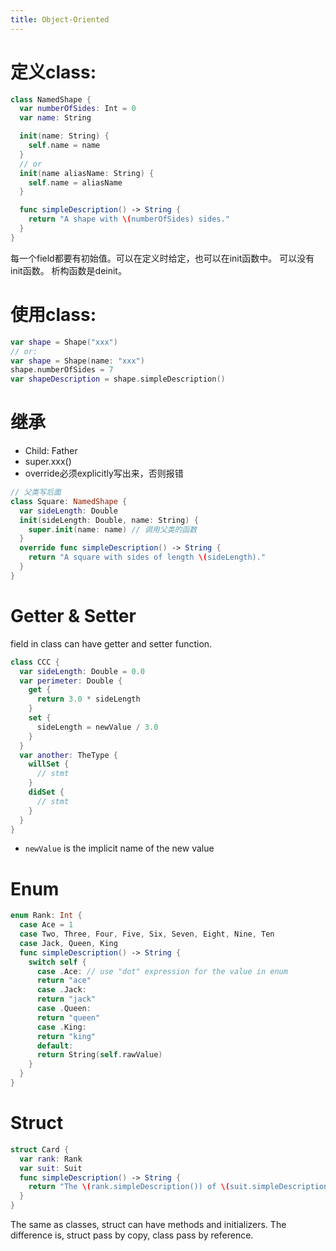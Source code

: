```yaml
---
title: Object-Oriented
---
```


定义class:
=========

```swift
class NamedShape {
  var numberOfSides: Int = 0
  var name: String

  init(name: String) {
    self.name = name
  }
  // or
  init(name aliasName: String) {
    self.name = aliasName
  }

  func simpleDescription() -> String {
    return "A shape with \(numberOfSides) sides."
  }
}
```

每一个field都要有初始值。可以在定义时给定，也可以在init函数中。
可以没有init函数。
析构函数是deinit。

使用class:
==========

```swift
var shape = Shape("xxx")
// or:
var shape = Shape(name: "xxx")
shape.numberOfSides = 7
var shapeDescription = shape.simpleDescription()
```

继承
====

* Child: Father
* super.xxx()
* override必须explicitly写出来，否则报错

```swift
// 父类写后面
class Square: NamedShape {
  var sideLength: Double
  init(sideLength: Double, name: String) {
    super.init(name: name) // 调用父类的函数
  }
  override func simpleDescription() -> String {
    return "A square with sides of length \(sideLength)."
  }
}
```

Getter & Setter
===============
field in class can have getter and setter function.

```swift
class CCC {
  var sideLength: Double = 0.0
  var perimeter: Double {
    get {
      return 3.0 * sideLength
    }
    set {
      sideLength = newValue / 3.0
    }
  }
  var another: TheType {
    willSet {
      // stmt
    }
    didSet {
      // stmt
    }
  }
}
```

* `newValue` is the implicit name of the new value

Enum
====

```swift
enum Rank: Int {
  case Ace = 1
  case Two, Three, Four, Five, Six, Seven, Eight, Nine, Ten
  case Jack, Queen, King
  func simpleDescription() -> String {
    switch self {
      case .Ace: // use "dot" expression for the value in enum
      return "ace"
      case .Jack:
      return "jack"
      case .Queen:
      return "queen"
      case .King:
      return "king"
      default:
      return String(self.rawValue)
    }
  }
}
```

Struct
======

```swift
struct Card {
  var rank: Rank
  var suit: Suit
  func simpleDescription() -> String {
    return "The \(rank.simpleDescription()) of \(suit.simpleDescription())"
  }
}
```

The same as classes, struct can have methods and initializers.
The difference is, struct pass by copy, class pass by reference.
